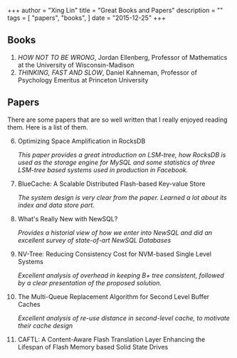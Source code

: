 +++
author = "Xing Lin"
title = "Great Books and Papers"
description = ""
tags = [
    "papers",
    "books",
]
date = "2015-12-25"
+++

## Books  
1. *HOW NOT TO BE WRONG*, Jordan Ellenberg, Professor of Mathematics at the University of Wisconsin-Madison  
2. *THINKING, FAST AND SLOW*, Daniel Kahneman, Professor of Psychology Emeritus at Princeton University  

## Papers

There are some papers that are so well written that I really enjoyed reading
them. Here is a list of them.

6. Optimizing Space Amplification in RocksDB  

    *This paper provides a great introduction on LSM-tree, how RocksDB is used as the storage engine for 
    MySQL and some statistics of three LSM-tree based systems used in production in Facebook.*

5. BlueCache: A Scalable Distributed Flash-based Key-value Store

    *The system design is very clear from the paper. Learned a lot about 
    its index and data store part.*

4. What's Really New with NewSQL?  

    *Provides a historial view of how we enter into NewSQL and did an excellent survey of state-of-art NewSQL Databases*  

2. NV-Tree: Reducing Consistency Cost for NVM-based Single Level Systems  

    *Excellent analysis of overhead in keeping B+ tree consistent, followed by
    a clear presentation of the proposed solution.*  

3. The Multi-Queue Replacement Algorithm for Second Level Buffer Caches  

    *Excellent analysis of re-use distance in second-level cache, to motivate their cache design*

1. CAFTL: A Content-Aware Flash Translation Layer Enhancing the Lifespan of Flash Memory based Solid State Drives  

